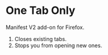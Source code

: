 # One Tab Only

Manifest V2 add-on for Firefox. 


1. Closes existing tabs.
2. Stops you from opening new ones. 
